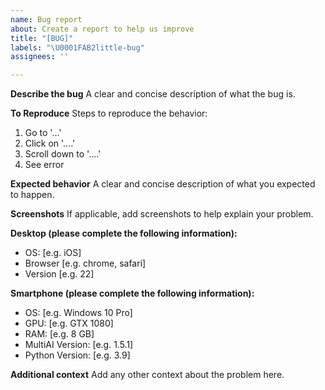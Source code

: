 ```yaml
---
name: Bug report
about: Create a report to help us improve
title: "[BUG]"
labels: "\U0001FAB2little-bug"
assignees: ''

---
```


**Describe the bug**
A clear and concise description of what the bug is.

**To Reproduce**
Steps to reproduce the behavior:
1. Go to '...'
2. Click on '....'
3. Scroll down to '....'
4. See error

**Expected behavior**
A clear and concise description of what you expected to happen.

**Screenshots**
If applicable, add screenshots to help explain your problem.

**Desktop (please complete the following information):**
 - OS: [e.g. iOS]
 - Browser [e.g. chrome, safari]
 - Version [e.g. 22]

**Smartphone (please complete the following information):**
 - OS: [e.g. Windows 10 Pro]
 - GPU: [e.g. GTX 1080]
 - RAM: [e.g. 8 GB]
 - MultiAI Version: [e.g. 1.5.1]
 - Python Version: [e.g. 3.9]

**Additional context**
Add any other context about the problem here.
